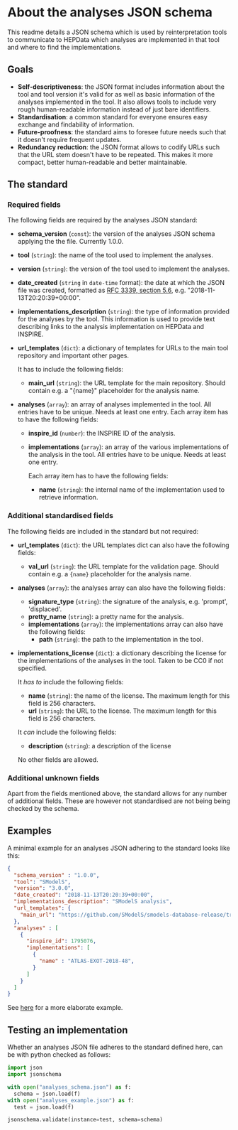 # About the analyses JSON schema

This readme details a JSON schema which is used by reinterpretation tools to communicate to HEPData which analyses are implemented in that tool and where to find the implementations.

## Goals
- **Self-descriptiveness**: the JSON format includes information about the tool and tool version it's valid for as well as basic information of the analyses implemented in the tool.
  It also allows tools to include very rough human-readable information instead of just bare identifiers.
- **Standardisation**: a common standard for everyone ensures easy exchange and findability of information.
- **Future-proofness**: the standard aims to foresee future needs such that it doesn't require frequent updates.
- **Redundancy reduction**: the JSON format allows to codify URLs such that the URL stem doesn't have to be repeated.
  This makes it more compact, better human-readable and better maintainable.

## The standard

### Required fields
The following fields are required by the analyses JSON standard:
- **schema_version** (`const`): the version of the analyses JSON schema applying the the file.
  Currently 1.0.0.
- **tool** (`string`): the name of the tool used to implement the analyses.
- **version** (`string`): the version of the tool used to implement the analyses.
- **date_created** (`string` in `date-time` format): the date at which the JSON file was created, formatted as [RFC 3339, section 5.6](https://json-schema.org/understanding-json-schema/reference/type#dates-and-times), e.g. "2018-11-13T20:20:39+00:00".
- **implementations_description** (`string`): the type of information provided for the analyses by the tool.
  This information is used to provide text describing links to the analysis implementation on HEPData and INSPIRE.
- **url_templates** (`dict`): a dictionary of templates for URLs to the main tool repository and important other pages.
  
  It has to include the following fields:
  - **main_url** (`string`): the URL template for the main repository.
    Should contain e.g. a "{name}" placeholder for the analysis name.
- **analyses** (`array`): an array of analyses implemented in the tool.
  All entries have to be unique.
  Needs at least one entry.
  Each array item has to have the following fields:
  - **inspire_id** (`number`): the INSPIRE ID of the analysis.
  - **implementations** (`array`): an array of the various implementations of the analysis in the tool.
    All entries have to be unique.
    Needs at least one entry.
    
    Each array item has to have the following fields:
    - **name** (`string`): the internal name of the implementation used to retrieve information.

### Additional standardised fields
The following fields are included in the standard but not required:

- **url_templates** (`dict`): the URL templates dict can also have the following fields:
  - **val_url** (`string`): the URL template for the validation page.
    Should contain e.g. a `{name}` placeholder for the analysis name.
- **analyses** (`array`): the analyses array can also have the following fields:
  - **signature_type** (`string`): the signature of the analysis, e.g. 'prompt', 'displaced'.
  - **pretty_name** (`string`): a pretty name for the analysis.
  - **implementations** (`array`): the implementations array can also have the following fields:
    - **path** (`string`): the path to the implementation in the tool.
- **implementations_license** (`dict`): a dictionary describing the license for the implementations of the analyses in the tool.
  Taken to be CC0 if not specified.
  
  It *has to* include the following fields:
  - **name** (`string`): the name of the license.
    The maximum length for this field is 256 characters.
  - **url** (`string`): the URL to the license.
  The maximum length for this field is 256 characters.
  
  It *can* include the following fields:
  - **description** (`string`): a description of the license
  
  No other fields are allowed.


### Additional unknown fields
Apart from the fields mentioned above, the standard allows for any number of additional fields.
These are however not standardised are not being being checked by the schema.


## Examples
A minimal example for an analyses JSON adhering to the standard looks like this:
```JSON
{
  "schema_version" : "1.0.0",
  "tool": "SModelS",
  "version": "3.0.0",
  "date_created": "2018-11-13T20:20:39+00:00",
  "implementations_description": "SModelS analysis",
  "url_templates": {
    "main_url": "https://github.com/SModelS/smodels-database-release/tree/main/{name}"
  },
  "analyses" : [
    {
      "inspire_id": 1795076,
      "implementations": [
        {
          "name" : "ATLAS-EXOT-2018-48",
        }
      ]
    }
  ]
}
```
See [here](../../tests/test_data/analyses_example.json) for a more elaborate example.

## Testing an implementation

Whether an analyses JSON file adheres to the standard defined here, can be with python checked as follows:
```python
import json
import jsonschema

with open("analyses_schema.json") as f:
  schema = json.load(f)
with open("analyses_example.json") as f:
  test = json.load(f)

jsonschema.validate(instance=test, schema=schema)
```